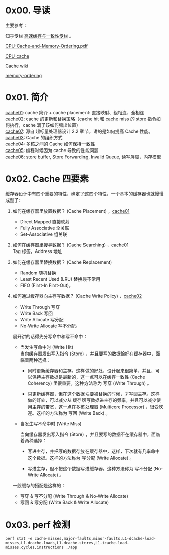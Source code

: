 # 0x00. 导读

主要参考：

知乎专栏 [高速缓存与一致性专栏](https://zhuanlan.zhihu.com/p/136300660) 。

[CPU-Cache-and-Memory-Ordering.pdf](http://www.valleytalk.org/wp-content/uploads/2013/07/CPU-Cache-and-Memory-Ordering.pdf)

[CPU_cache](https://en.wikipedia.org/wiki/CPU_cache)

[Cache wiki](https://en.wikipedia.org/wiki/Cache_(computing))

[memory-ordering](http://gavinchou.github.io/summary/c++/memory-ordering)

# 0x01. 简介

[cache01](./cache01.md): cache 简介 + cache placement: 直接映射、组相连、全相连  
[cache02](./cache01.md): cache 的更新和替换策略（cache hit 和 cache miss 的 store 指令如何执行，cache 满了该如何腾出位置）  
[cache07](./cache07.md): 源自 超标量处理器设计 2.2 章节，讲的是如何提高 Cache 性能。  
[cache03](./cache03.md): Cache 的组织方式  
[cache04](./cache04.md): 多核之间的 Cache 如何保持一致性  
[cache05](./cache05.md): 编程时候因为 cache 导致的性能问题   
[cache06](./cache06.md): store buffer, Store Forwarding, Invalid Queue, 读写屏障，内存模型   

# 0x02. Cache 四要素

缓存器设计中有四个重要的特性，确定了这四个特性，一个基本的缓存器也就慢慢成型了:

1. 如何在缓存器里放置数据？ (Cache Placement) ，[cache01](./cache01.md)  
    - Direct Mapped 直接映射
    - Fully Associative 全关联
    - Set-Associative 组关联

2. 如何在缓存器里搜寻数据？ (Cache Searching) ，[cache01](./cache01.md)  
    Tag 标签，Address 地址

3. 如何在缓存器里替换数据？ (Cache Replacement)   
    - Random 随机替换
    - Least Recent Used (LRU) 替换最不常用
    - FIFO (First-In First-Out)。

4. 如何通过缓存器向主存写数据？ (Cache Write Policy) ，[cache02](./cache02.md)  
    - Write Through 写穿
    - Write Back 写回
    - Write Allocate 写分配
    - No-Write Allocate 写不分配。  

    展开讲的话得先分写命中和写不命中：
    - 当发生写命中时 (Write Hit)   
        当向缓存器发出写入指令 (Store) ，并且要写的数据恰好在缓存器中，面临着两种选择：

        - 同时更新缓存器和主存。这样做的好处，设计起来很简单，并且，可以保持主存数据是最新的，这一点可以在缓存一致性 (Cache Coherency)  里很重要。这种方法称为 写穿 (Write Through) 。

        - 只更新缓存器，但在这个数据块要被替换的时候，才写回主存。这样做的好处，可以减少从 缓存器写数据进主存的频率，并且可以减少使用主存的带宽，这一点在多核处理器 (Multicore Processor) ，很受欢迎。这样的方法称为 写回 (Write Back) 。

    - 当发生写不命中时 (Write Miss) 

        当向缓存器发出写入指令 (Store) ，并且要写的数据不在缓存器中，面临着两种选择：

        - 写进主存，并把写的数据存放在缓存器中，这样，下次就有几率命中这个数据。这样的方法称为 写分配 (Write Allocate) 。

        - 写进主存，但不把这个数据写进缓存器。这种方法称为 写不分配 (No-Write Allocate) 。

    一般缓存的搭配是这样的：
    - 写穿 & 写不分配 (Write Through & No-Write Allocate) 
    - 写回 & 写分配  (Write Back & Write Allocate) 

# 0x03. perf 检测

```
perf stat -e cache-misses,major-faults,minor-faults,L1-dcache-load-misses,L1-dcache-loads,L1-dcache-stores,L1-icache-load-misses,cycles,instructions ./app
```